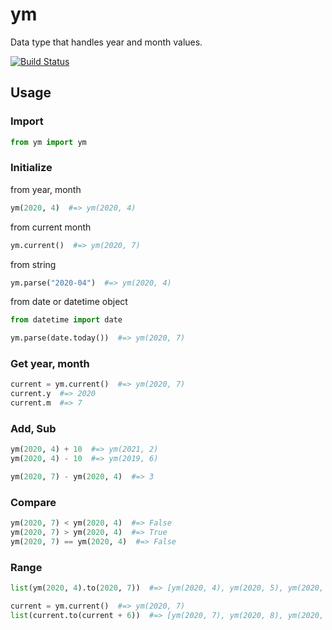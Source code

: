# ym
Data type that handles year and month values.

[![Build Status](https://travis-ci.org/hoto17296/python-ym.svg)](https://travis-ci.org/hoto17296/python-ym)

## Usage

### Import
``` python
from ym import ym
```

### Initialize
from year, month

``` python
ym(2020, 4)  #=> ym(2020, 4)
```

from current month

``` python
ym.current()  #=> ym(2020, 7)
```

from string

``` python
ym.parse("2020-04")  #=> ym(2020, 4)
```

from date or datetime object

``` python
from datetime import date

ym.parse(date.today())  #=> ym(2020, 7)
```

### Get year, month
``` python
current = ym.current()  #=> ym(2020, 7)
current.y  #=> 2020
current.m  #=> 7
```

### Add, Sub
``` python
ym(2020, 4) + 10  #=> ym(2021, 2)
ym(2020, 4) - 10  #=> ym(2019, 6)
```

``` python
ym(2020, 7) - ym(2020, 4)  #=> 3
```


### Compare
``` python
ym(2020, 7) < ym(2020, 4)  #=> False
ym(2020, 7) > ym(2020, 4)  #=> True
ym(2020, 7) == ym(2020, 4)  #=> False
```

### Range
``` python
list(ym(2020, 4).to(2020, 7))  #=> [ym(2020, 4), ym(2020, 5), ym(2020, 6)]
```

``` python
current = ym.current()  #=> ym(2020, 7)
list(current.to(current + 6))  #=> [ym(2020, 7), ym(2020, 8), ym(2020, 9), ym(2020, 10), ym(2020, 11), ym(2020, 12)]
```
